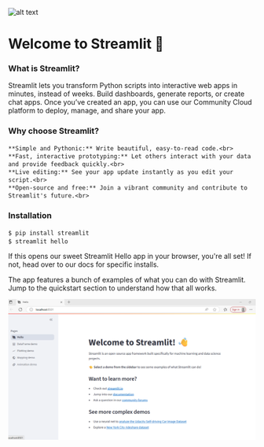 ![alt text](image.png)

# Welcome to Streamlit 👋 <br>

### What is Streamlit? <br>

Streamlit lets you transform Python scripts into interactive web apps in minutes, instead of weeks. Build dashboards, generate reports, or create chat apps. Once you’ve created an app, you can use our Community Cloud platform to deploy, manage, and share your app. <br>

### Why choose Streamlit? <br>
    **Simple and Pythonic:** Write beautiful, easy-to-read code.<br>
    **Fast, interactive prototyping:** Let others interact with your data and provide feedback quickly.<br>
    **Live editing:** See your app update instantly as you edit your script.<br>
    **Open-source and free:** Join a vibrant community and contribute to Streamlit's future.<br>

### Installation <br>
`$ pip install streamlit` <br>
`$ streamlit hello` <br>

If this opens our sweet Streamlit Hello app in your browser, you're all set! If not, head over to our docs for specific installs. <br>

The app features a bunch of examples of what you can do with Streamlit. Jump to the quickstart section to understand how that all works. <br>



![alt text](image-1.png)
